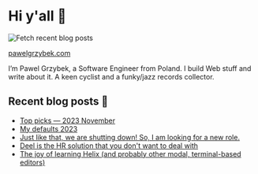 # Hi y'all 👋

![Fetch recent blog posts](https://github.com/pawelgrzybek/pawelgrzybek/workflows/Fetch%20recent%20blog%20posts/badge.svg)

[pawelgrzybek.com](https://pawelgrzybek.com)

I’m Pawel Grzybek, a Software Engineer from Poland. I build Web stuff and write about it. A keen cyclist and a funky/jazz records collector.

## Recent blog posts 📝

<!-- FEED-START -->
- [Top picks — 2023 November](https://pawelgrzybek.com/top-picks-2023-november/)
- [My defaults 2023](https://pawelgrzybek.com/my-defaults-2023/)
- [Just like that, we are shutting down! So, I am looking for a new role.](https://pawelgrzybek.com/just-like-that-we-are-shutting-down-so-i-am-looking-for-a-new-role/)
- [Deel is the HR solution that you don't want to deal with](https://pawelgrzybek.com/deel-is-the-hr-solution-that-you-dont-want-to-deal-with/)
- [The joy of learning Helix (and probably other modal, terminal-based editors)](https://pawelgrzybek.com/the-joy-of-learning-helix-and-probably-other-modal-terminal-based-editors/)
<!-- FEED-END -->